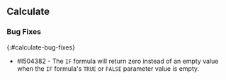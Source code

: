 ## Calculate

### Bug Fixes
{:#calculate-bug-fixes}

* \#I504382 - The `IF` formula will return zero instead of an empty value when the `IF` formula's `TRUE` or `FALSE` parameter value is empty.
